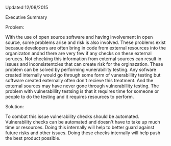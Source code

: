 Updated 12/08/2015

Executive Summary

Problem:

With the use of open source software and having involvement in open source, some problems arise and risk is also involved. These problems exist becasue developers are often bring in code from external resources into the organizaton andnd there are very few if any checks on these external soruces. Not checking this information from external sources can result in issues and inconsistentcies that can create risk for the orginazation. These problem can be solved by performing vunerabillity testing. Any sofware created internally would go through some form of vunerabillity testing but software created externally often don't recieve this treatment. And the external sources may have never gone through vulnerabillity testing. The problem with vulnerabillity testsing is that it requires time for someone or people  to do the testing and it requires resources to perform.   


Solution: 

To combat this issue vulnerability checks should be automated. Vulnerability checks can be automated and doesn't have to take up much time or resources. Doing this internally will help to better guard against future risks and other issues. Doing these checks internally will help push the best product possible.





